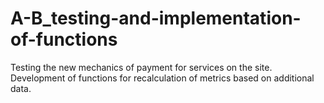 # A-B_testing-and-implementation-of-functions
Testing the new mechanics of payment for services on the site. Development of functions for recalculation of metrics based on additional data.
